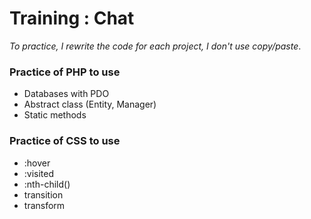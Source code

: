 # Training : Chat

*To practice, I rewrite the code for each project, I don't use copy/paste*.

### Practice of PHP to use 
  * Databases with PDO
  * Abstract class (Entity, Manager)
  * Static methods
  
### Practice of CSS to use
  * :hover
  * :visited
  * :nth-child() 
  * transition
  * transform
  
  
